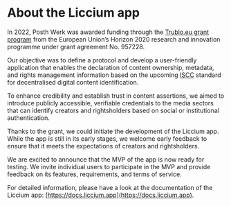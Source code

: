# About the Liccium app

In 2022, Posth Werk was awarded funding through the [Trublo.eu grant program](https://www.trublo.eu/verisimpledc/) from the European Union’s Horizon 2020 research and innovation programme under grant agreement No. 957228.&#x20;

Our objective was to define a protocol and develop a user-friendly application that enables the declaration of content ownership, metadata, and rights management information based on the upcoming [ISCC](https://iscc.codes) standard for decentralised digital content identification.

To enhance credibility and establish trust in content assertions, we aimed to introduce publicly accessible, verifiable credentials to the media sectors that can identify creators and rightsholders based on social or institutional authentication.

Thanks to the grant, we could initiate the development of the Liccium app. While the app is still in its early stages, we welcome early feedback to ensure that it meets the expectations of creators and rightsholders.

We are excited to announce that the MVP of the app is now ready for testing. We invite individual users to participate in the MVP and provide feedback on its features, requirements, and terms of service.

For detailed information, please have a look at the documentation of the Liccium app: [https://docs.liccium.app](https://docs.liccium.app).

